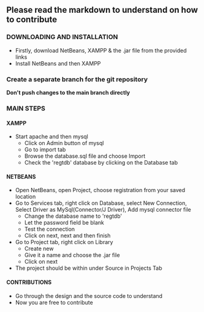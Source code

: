 ## Please read the markdown to understand on how to contribute

### DOWNLOADING AND INSTALLATION
- Firstly, download NetBeans, XAMPP & the .jar file from the provided links
- Install NetBeans and then XAMPP

### Create a separate branch for the git repository
**Don't push changes to the main branch directly**

### MAIN STEPS

#### XAMPP
- Start apache and then mysql
  - Click on Admin button of mysql
  - Go to import tab
  - Browse the database.sql file and choose Import
  - Check the 'regtdb' database by clicking on the Database tab

#### NETBEANS
- Open NetBeans, open Project, choose registration from your saved location
- Go to Services tab, right click on Database, select New Connection, Select Driver as MySql(Connector/J Driver), Add mysql connector file
  - Change the database name to 'regtdb'
  - Let the password field be blank
  - Test the connection
  - Click on next, next and then finish
- Go to Project tab, right click on Library
  - Create new
  - Give it a name and choose the .jar file
  - Click on next
- The project should be within <defaultpackage> under Source in Projects Tab

#### CONTRIBUTIONS
- Go through the design and the source code to understand
- Now you are free to contribute
